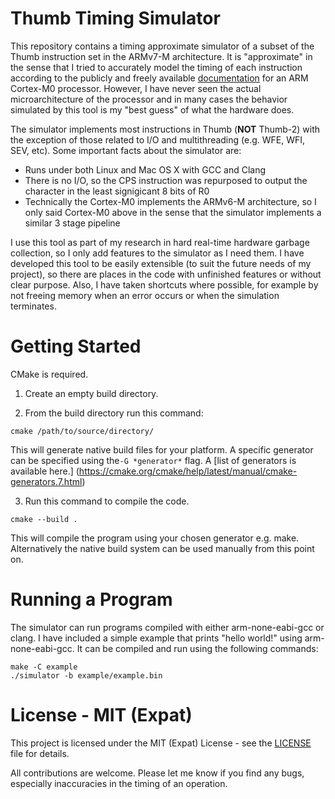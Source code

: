 # Thumb Timing Simulator

This repository contains a timing approximate simulator of a subset of the Thumb instruction set in the ARMv7-M architecture. It is "approximate" in the sense that I tried to accurately model the timing of each instruction according to the publicly and freely available [documentation](http://infocenter.arm.com/help/index.jsp?topic=/com.arm.doc.ddi0432c/CHDCICDF.html) for an ARM Cortex-M0 processor. However, I have never seen the actual microarchitecture of the processor and in many cases the behavior simulated by this tool is my "best guess" of what the hardware does.

The simulator implements most instructions in Thumb (**NOT** Thumb-2) with the exception of those related to I/O and multithreading (e.g. WFE, WFI, SEV, etc). Some important facts about the simulator are:

* Runs under both Linux and Mac OS X with GCC and Clang
* There is no I/O, so the CPS instruction was repurposed to output the character in the least signigicant 8 bits of R0
* Technically the Cortex-M0 implements the ARMv6-M architecture, so I only said Cortex-M0 above in the sense that the simulator implements a similar 3 stage pipeline

I use this tool as part of my research in hard real-time hardware garbage collection, so I only add features to the simulator as I need them. I have developed this tool to be easily extensible (to suit the future needs of my project), so there are places in the code with unfinished features or without clear purpose. Also, I have taken shortcuts where possible, for example by not freeing memory when an error occurs or when the simulation terminates.

# Getting Started

CMake is required.

1) Create an empty build directory.

2) From the build directory run this command:
```
cmake /path/to/source/directory/
```
This will generate native build files for your platform. A specific generator
can be specified using the`-G *generator*` flag. A
[list of generators is available here.]
(https://cmake.org/cmake/help/latest/manual/cmake-generators.7.html)


3) Run this command to compile the code.
```
cmake --build .
```
This will compile the program using
your chosen generator e.g. make. Alternatively the native build system can be
used manually from this point on.


# Running a Program

The simulator can run programs compiled with either arm-none-eabi-gcc or clang. I have included a simple example that prints "hello world!" using arm-none-eabi-gcc. It can be compiled and run using the following commands:

```
make -C example
./simulator -b example/example.bin
```

# License - MIT (Expat)

This project is licensed under the MIT (Expat) License - see the [LICENSE](LICENSE) file for details.

All contributions are welcome.
Please let me know if you find any bugs, especially inaccuracies in the timing of an operation.
